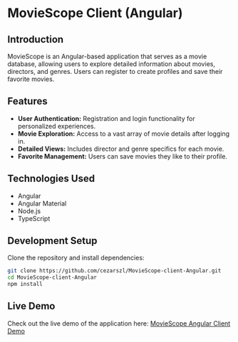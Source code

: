 # MovieScope Client (Angular)

## Introduction
MovieScope is an Angular-based application that serves as a movie database, allowing users to explore detailed information about movies, directors, and genres. Users can register to create profiles and save their favorite movies.

## Features
- **User Authentication:** Registration and login functionality for personalized experiences.
- **Movie Exploration:** Access to a vast array of movie details after logging in.
- **Detailed Views:** Includes director and genre specifics for each movie.
- **Favorite Management:** Users can save movies they like to their profile.

## Technologies Used
- Angular
- Angular Material
- Node.js
- TypeScript

## Development Setup
Clone the repository and install dependencies:
```bash
git clone https://github.com/cezarszl/MovieScope-client-Angular.git
cd MovieScope-client-Angular
npm install
```
## Live Demo
Check out the live demo of the application here: [MovieScope Angular Client Demo](https://cezarszl.github.io/MovieScope-client-Angular/)
